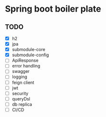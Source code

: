 # Spring boot boiler plate

## TODO
 - [X] h2
 - [X] jpa
 - [X] submodule-core
 - [X] submodule-config
 - [ ] ApiResponse 
 - [ ] error handling
 - [ ] swagger 
 - [ ] logging
 - [ ] feign client
 - [ ] jwt 
 - [ ] security
 - [ ] queryDsl
 - [ ] db replica
 - [ ] CI/CD
